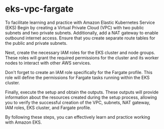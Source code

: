 # eks-vpc-fargate
To facilitate learning and practice with Amazon Elastic Kubernetes Service (EKS)
Begin by creating a Virtual Private Cloud (VPC) with two public subnets and two private subnets. Additionally, add a NAT gateway to enable outbound internet access. Ensure that you create separate route tables for the public and private subnets.

Next, create the necessary IAM roles for the EKS cluster and node groups. These roles will grant the required permissions for the cluster and its worker nodes to interact with other AWS services.

Don't forget to create an IAM role specifically for the Fargate profile. This role will define the permissions for Fargate tasks running within the EKS cluster.

Finally, execute the setup and obtain the outputs. These outputs will provide information about the resources created during the setup process, allowing you to verify the successful creation of the VPC, subnets, NAT gateway, IAM roles, EKS cluster, and Fargate profile.

By following these steps, you can effectively learn and practice working with Amazon EKS.
